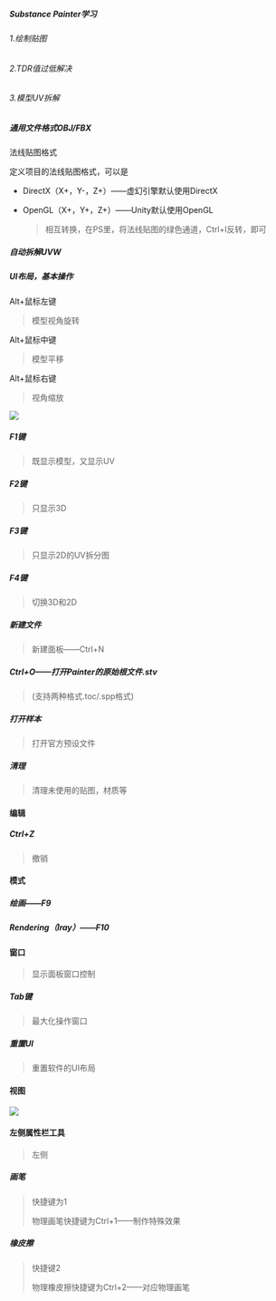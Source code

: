 ##### Substance Painter学习

###### 1.绘制贴图

###### 2.TDR值过低解决

###### 3.模型UV拆解

##### 通用文件格式OBJ/FBX

法线贴图格式

定义项目的法线贴图格式，可以是

- DirectX（X+，Y-，Z+）——虚幻引擎默认使用DirectX

- OpenGL（X+，Y+，Z+）——Unity默认使用OpenGL

  > 相互转换，在PS里，将法线贴图的绿色通道，Ctrl+I反转，即可

##### 自动拆解UVW

##### UI布局，基本操作

Alt+鼠标左键

> 模型视角旋转

Alt+鼠标中键

> 模型平移

Alt+鼠标右键

> 视角缩放

![](F:\Git\presonalnote\Substance\Sp\窗口切换.jpg)

##### F1键

> 既显示模型，又显示UV

##### F2键

> 只显示3D

##### F3键

> 只显示2D的UV拆分图

##### F4键

> 切换3D和2D

##### 新建文件

> 新建面板——Ctrl+N

##### Ctrl+O——打开Painter的原始根文件.stv

> (支持两种格式.toc/.spp格式)

##### 打开样本

> 打开官方预设文件

##### 清理

> 清理未使用的贴图，材质等

#### 编辑

##### Ctrl+Z

> 撤销

#### 模式

##### 绘画——F9

##### Rendering（Iray）——F10

#### 窗口

> 显示面板窗口控制

##### Tab键

> 最大化操作窗口

##### 重置UI

> 重置软件的UI布局

#### 视图

![](F:\Git\presonalnote\Substance\Sp\视图选项.jpg)

#### 左侧属性栏工具

> 左侧

##### 画笔

> 快捷键为1
>
> 物理画笔快捷键为Ctrl+1——制作特殊效果

##### 橡皮擦

> 快捷键2
>
> 物理橡皮擦快捷键为Ctrl+2——对应物理画笔
